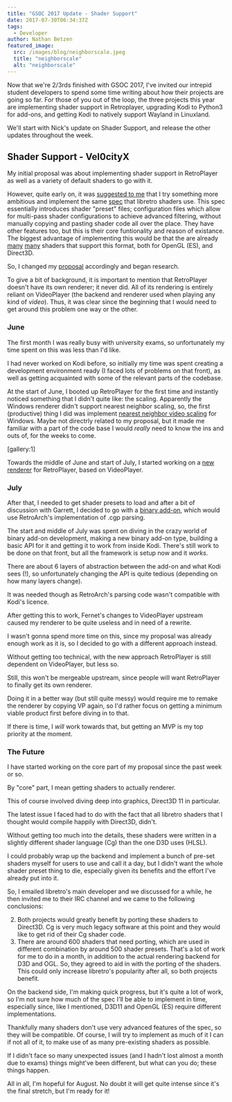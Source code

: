 ```yaml
---
title: "GSOC 2017 Update - Shader Support"
date: 2017-07-30T06:34:37Z
tags:
  - Developer
author: Nathan Betzen
featured_image:
  src: /images/blog/neighborscale.jpeg
  title: "neighborscale"
  alt: "neighborscale"
---
```


Now that we're 2/3rds finished with GSOC 2017, I've invited our intrepid student developers to spend some time writing about how their projects are going so far. For those of you out of the loop, the three projects this year are implementing shader support in Retroplayer, upgrading Kodi to Python3 for add-ons, and getting Kodi to natively support Wayland in Linuxland.

We'll start with Nick's update on Shader Support, and release the other updates throughout the week.

## Shader Support - Vel0cityX

My initial proposal was about implementing shader support in RetroPlayer as well as a variety of default shaders to go with it.

However, quite early on, it was [suggested to me](https://forum.kodi.tv/showthread.php?tid=310613&pid=2557678#pid2557678) that I try something more ambitious and implement the same [spec](https://github.com/libretro/common-shaders/blob/master/docs/README) that libretro shaders use. This spec essentially introduces shader "preset" files; configuration files which allow for multi-pass shader configurations to achieve advanced filtering, without manually copying and pasting shader code all over the place. They have other features too, but this is their core funtionality and reason of existance. The biggest advantage of implementing this would be that the are already [many](https://github.com/libretro/common-shaders/) [many](https://github.com/libretro/glsl-shaders/) shaders that support this format, both for OpenGL (ES), and Direct3D.

So, I changed my [proposal](https://docs.google.com/document/d/1aGofLRhy6Kq5BMI8onStvpqrc0BjFkQwTWrarXj3Vd4/) accordingly and began research.

To give a bit of background, it is important to mention that RetroPlayer doesn't have its own renderer; it never did. All of its rendering is entirely reliant on VideoPlayer (the backend and renderer used when playing any kind of _video_). Thus, it was clear since the beginning that I would need to get around this problem one way or the other.

### **June**

The first month I was really busy with university exams, so unfortunately my time spent on this was less than I'd like.

I had never worked on Kodi before, so initially my time was spent creating a development environment ready (I faced lots of problems on that front), as well as getting acquainted with some of the relevant parts of the codebase.

At the start of June, I booted up RetroPlayer for the first time and instantly noticed something that I didn't quite like: the scaling. Apparently the Windows renderer didn't support nearest neighbor scaling, so, the first (productive) thing I did was implement [nearest neighbor video scaling](https://github.com/garbear/xbmc/pull/85) for Windows. Maybe not directrly related to my proposal, but it made me familiar with a part of the code base I would _really_ need to know the ins and outs of, for the weeks to come.

[gallery:1]

Towards the middle of June and start of July, I started working on a [new renderer](https://github.com/garbear/xbmc/pull/84) for RetroPlayer, based on VideoPlayer.

### **July**

After that, I needed to get shader presets to load and after a bit of discussion with Garrett, I decided to go with a [binary add-on](https://github.com/VelocityRa/game.shader.presets), which would use RetroArch's implementation of .cgp parsing.

The start and middle of July was spent on diving in the crazy world of binary add-on development, making a new binary add-on type, building a basic API for it and getting it to work from inside Kodi. There's still work to be done on that front, but all the framework is setup now and it _works_.

There are about 6 layers of abstraction between the add-on and what Kodi sees (!), so unfortunately changing the API is quite tedious (depending on how many layers change).

It was needed though as RetroArch's parsing code wasn't compatible with Kodi's licence.

After getting this to work, Fernet's changes to VideoPlayer upstream caused my renderer to be quite useless and in need of a rewrite.

I wasn't gonna spend more time on this, since my proposal was already enough work as it is, so I decided to go with a different approach instead.

Without getting too technical, with the new approach RetroPlayer is still dependent on VideoPlayer, but less so.

Still, this won't be mergeable upstream, since people will want RetroPlayer to finally get its own renderer.

Doing it in a better way (but still quite messy) would require me to remake the renderer by copying VP again, so I'd rather focus on getting a minimum viable product first before diving in to that.

If there is time, I _will_ work towards that, but getting an MVP is my top priority at the moment.

### **The Future**

I have started working on the core part of my proposal since the past week or so.

By "core" part, I mean getting shaders to actually renderer.

This of course involved diving deep into graphics, Direct3D 11 in particular.

The latest issue I faced had to do with the fact that all libretro shaders that I thought would compile happily with Direct3D, didn't.

Without getting too much into the details, these shaders were written in a slightly different shader language (Cg) than the one D3D uses (HLSL).

I could probably wrap up the backend and implement a bunch of pre-set shaders myself for users to use and call it a day, but I didn't want the whole shader preset thing to die, especially given its benefits and the effort I've already put into it.

So, I emailed libretro's main developer and we discussed for a while, he then invited me to their IRC channel and we came to the following conclusions:

2.  Both projects would greatly benefit by porting these shaders to Direct3D. Cg is very much legacy software at this point and they would like to get rid of their Cg shader code.
3.  There are around 600 shaders that need porting, which are used in different combination by around 500 shader presets. That's a lot of work for me to do in a month, in addition to the actual rendering backend for D3D and OGL. So, they agreed to aid in with the porting of the shaders. This could only increase libretro's popularity after all, so both projects benefit.

On the backend side, I'm making quick progress, but it's quite a lot of work, so I'm not sure how much of the spec I'll be able to implement in time, especially since, like I mentioned, D3D11 and OpenGL (ES) require different implementations.

Thankfully many shaders don't use very advanced features of the spec, so they will be compatible. Of course, I will try to implement as much of it I can if not all of it, to make use of as many pre-existing shaders as possible.

If I didn't face so many unexpected issues (and I hadn't lost almost a month due to exams) things might've been different, but what can you do; these things happen.

All in all, I'm hopeful for August. No doubt it will get quite intense since it's the final stretch, but I'm ready for it!
